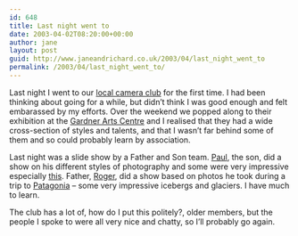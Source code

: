 ```yaml
---
id: 648
title: Last night went to
date: 2003-04-02T08:20:00+00:00
author: jane
layout: post
guid: http://www.janeandrichard.co.uk/2003/04/last_night_went_to
permalink: /2003/04/last_night_went_to/
---
```

Last night I went to our [local camera club](http://www.photoclub.fsnet.co.uk/) for the first time. I had been thinking about going for a while, but didn&#8217;t think I was good enough and felt embarassed by my efforts. Over the weekend we popped along to their exhibition at the [Gardner Arts Centre](http://www.gardnerarts.co.uk/) and I realised that they had a wide cross-section of styles and talents, and that I wasn&#8217;t far behind some of them and so could probably learn by association.

Last night was a slide show by a Father and Son team. [Paul](http://www.paulreynolds.com/), the son, did a show on his different styles of photography and some were very impressive especially [this](http://www.paulreynolds.com/gallery/12.htm). Father, [Roger](http://www.rogerreynoldsfrps.com/), did a show based on photos he took during a trip to [Patagonia](http://www.photoventures.net/gallery/patagonia/images.htm) &#8211; some very impressive icebergs and glaciers. I have much to learn.

The club has a lot of, how do I put this politely?, older members, but the people I spoke to were all very nice and chatty, so I&#8217;ll probably go again.